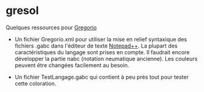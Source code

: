 # gresol

Quelques ressources pour [Gregorio](http://gregorio-project.github.io/)

- Un fichier Gregorio.xml pour utiliser la mise en relief syntaxique des fichiers .gabc dans l'éditeur de texte [Notepad++](https://notepad-plus-plus.org/fr/). La plupart des caractéristiques du langage sont prises en compte. Il faudrait encore développer la partie nabc (notation neumatique ancienne). Les couleurs peuvent être changées facilement au besoin.

- Un fichier TestLangage.gabc qui contient à peu près tout pour tester cette coloration.

